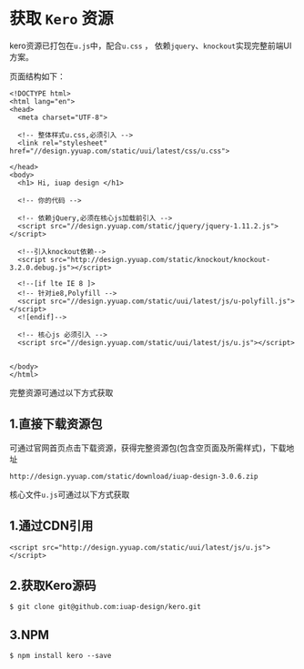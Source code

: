 # 获取 `Kero` 资源

kero资源已打包在`u.js`中，配合`u.css` ， 依赖`jquery`、`knockout`实现完整前端UI方案。

页面结构如下：

```
<!DOCTYPE html>
<html lang="en">
<head>
  <meta charset="UTF-8">

  <!-- 整体样式u.css,必须引入 -->
  <link rel="stylesheet" href="//design.yyuap.com/static/uui/latest/css/u.css">
  
</head>
<body>
  <h1> Hi, iuap design </h1>

  <!-- 你的代码 -->

  <!-- 依赖jQuery,必须在核心js加载前引入 -->
  <script src="//design.yyuap.com/static/jquery/jquery-1.11.2.js"></script>

  <!--引入knockout依赖-->
  <script src="http://design.yyuap.com/static/knockout/knockout-3.2.0.debug.js"></script>

  <!--[if lte IE 8 ]>
  <!-- 针对ie8,Polyfill -->
  <script src="//design.yyuap.com/static/uui/latest/js/u-polyfill.js"></script>
  <![endif]-->

  <!-- 核心js 必须引入 -->
  <script src="//design.yyuap.com/static/uui/latest/js/u.js"></script>
  
 
</body>
</html>
```
完整资源可通过以下方式获取

## 1.直接下载资源包

可通过官网首页点击下载资源，获得完整资源包(包含空页面及所需样式)，下载地址

```
http://design.yyuap.com/static/download/iuap-design-3.0.6.zip
```
核心文件`u.js`可通过以下方式获取

## 1.通过CDN引用

```
<script src="http://design.yyuap.com/static/uui/latest/js/u.js"></script>
```

## 2.获取Kero源码

```
$ git clone git@github.com:iuap-design/kero.git
```

## 3.NPM

```
$ npm install kero --save
```
